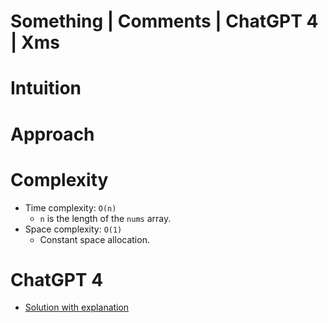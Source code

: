 # Something | Comments | ChatGPT 4 | Xms

# Intuition



# Approach



# Complexity

- Time complexity: `O(n)`
    - `n` is the length of the `nums` array.
- Space complexity: `O(1)`
    - Constant space allocation.

# ChatGPT 4

- [Solution with explanation](https://chatgpt.com/share/66fc78f8-8c70-8007-8ed7-b1985da53ee9)
